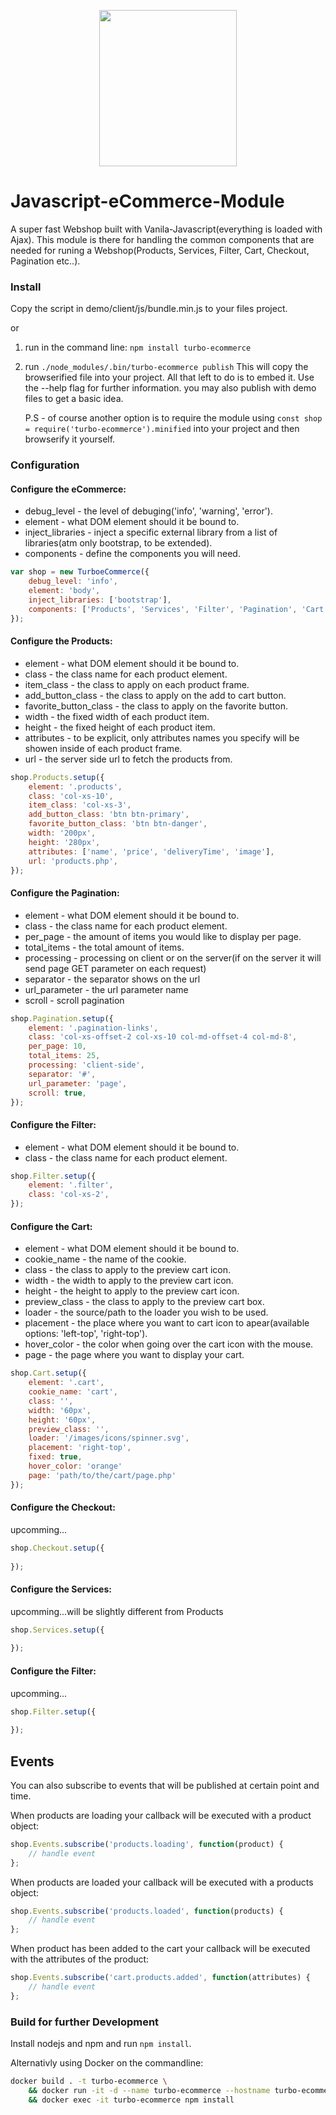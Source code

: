 <p align="center"><img src="https://s21.postimg.org/6ak2pw1l3/laptop.png" width="220px" height="250px"></p>

# Javascript-eCommerce-Module
A super fast Webshop built with Vanila-Javascript(everything is loaded with Ajax). This module is there for handling the common components that are needed for runing a Webshop(Products, Services, Filter, Cart, Checkout, Pagination etc..).

### Install
Copy the script in demo/client/js/bundle.min.js to your files project.

or

1) run in the command line: ```npm install turbo-ecommerce```
2) run ```./node_modules/.bin/turbo-ecommerce publish``` 
   This will copy the browserified file into your project. All that left to do is to embed it.
   Use the --help flag for further information. you may also publish with demo files to get a basic idea.

   P.S - of course another option is to require the module using ```const shop = require('turbo-ecommerce').minified``` into your project and then browserify it yourself.

### Configuration

#### Configure the eCommerce:
- debug_level - the level of debuging('info', 'warning', 'error').
- element - what DOM element should it be bound to.
- inject_libraries - inject a specific external library from a list of libraries(atm only bootstrap, to be extended).
- components - define the components you will need.
```javascript
var shop = new TurboeCommerce({
	debug_level: 'info',
	element: 'body',
	inject_libraries: ['bootstrap'],
	components: ['Products', 'Services', 'Filter', 'Pagination', 'Cart']
});
```

#### Configure the Products:
- element - what DOM element should it be bound to.
- class - the class name for each product element.
- item_class - the class to apply on each product frame.
- add_button_class - the class to apply on the add to cart button.
- favorite_button_class - the class to apply on the favorite button.
- width - the fixed width of each product item.
- height - the fixed height of each product item.
- attributes - to be explicit, only attributes names you specify will be showen inside of each product frame.
- url - the server side url to fetch the products from.
```javascript
shop.Products.setup({
	element: '.products',
	class: 'col-xs-10',
	item_class: 'col-xs-3',
	add_button_class: 'btn btn-primary',
	favorite_button_class: 'btn btn-danger',
	width: '200px',
	height: '280px',
	attributes: ['name', 'price', 'deliveryTime', 'image'],
	url: 'products.php',
});
```
#### Configure the Pagination:
- element - what DOM element should it be bound to.
- class - the class name for each product element.
- per_page - the amount of items you would like to display per page.
- total_items - the total amount of items.
- processing - processing on client or on the server(if on the server it will send page GET parameter on each request)
- separator - the separator shows on the url
- url_parameter - the url parameter name
- scroll - scroll pagination
```javascript
shop.Pagination.setup({
	element: '.pagination-links',
	class: 'col-xs-offset-2 col-xs-10 col-md-offset-4 col-md-8',
	per_page: 10,
	total_items: 25,
	processing: 'client-side',
	separator: '#',
	url_parameter: 'page',
	scroll: true,
});
```
#### Configure the Filter:
- element - what DOM element should it be bound to.
- class - the class name for each product element.
```javascript
shop.Filter.setup({
	element: '.filter',
	class: 'col-xs-2',
});
```

#### Configure the Cart:
- element - what DOM element should it be bound to.
- cookie_name - the name of the cookie.
- class - the class to apply to the preview cart icon.
- width - the width to apply to the preview cart icon.
- height - the height to apply to the preview cart icon.
- preview_class - the class to apply to the preview cart box.
- loader - the source/path to the loader you wish to be used.
- placement - the place where you want to cart icon to apear(available options: 'left-top', 'right-top').
- hover_color - the color when going over the cart icon with the mouse.
- page - the page where you want to display your cart.
```javascript
shop.Cart.setup({
	element: '.cart',
	cookie_name: 'cart',
	class: '',
	width: '60px',
	height: '60px',
	preview_class: '',
	loader: '/images/icons/spinner.svg',
	placement: 'right-top',
	fixed: true,
	hover_color: 'orange'
	page: 'path/to/the/cart/page.php'
});
```

#### Configure the Checkout:
upcomming...
```javascript
shop.Checkout.setup({
	
});
```

#### Configure the Services:
upcomming...will be slightly different from Products
```javascript
shop.Services.setup({
	
});
```

#### Configure the Filter:
upcomming...
```javascript
shop.Filter.setup({
	
});
```


## Events
You can also subscribe to events that will be published at certain point and time.

When products are loading your callback will be executed with a product object:
```javascript
shop.Events.subscribe('products.loading', function(product) {
	// handle event
};
```

When products are loaded your callback will be executed with a products object:
```javascript
shop.Events.subscribe('products.loaded', function(products) {
	// handle event
};
```

When product has been added to the cart your callback will be executed with the attributes of the product:
```javascript
shop.Events.subscribe('cart.products.added', function(attributes) {
	// handle event
};
```

### Build for further Development
Install nodejs and npm and run ```npm install```.

Alternativly using Docker on the commandline:
```sh
docker build . -t turbo-ecommerce \
	&& docker run -it -d --name turbo-ecommerce --hostname turbo-ecommerce -v $(pwd):/app turbo-ecommerce \
	&& docker exec -it turbo-ecommerce npm install
```